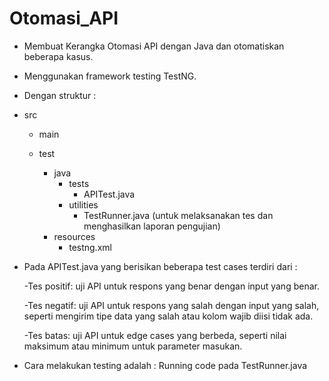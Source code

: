 # Otomasi_API

* Membuat Kerangka Otomasi API dengan Java dan otomatiskan beberapa kasus.

* Menggunakan framework testing TestNG.

* Dengan struktur :

- src
    - main
       
    - test
        - java
            - tests
                - APITest.java
            - utilities
                - TestRunner.java (untuk melaksanakan tes dan menghasilkan laporan pengujian)
        - resources
            - testng.xml



* Pada APITest.java yang berisikan beberapa test cases terdiri dari :

  -Tes positif: uji API untuk respons yang benar dengan input yang benar.

  -Tes negatif: uji API untuk respons yang salah dengan input yang salah, seperti mengirim tipe data yang salah atau kolom
  wajib diisi tidak ada.

  -Tes batas: uji API untuk edge cases yang berbeda, seperti nilai maksimum atau minimum untuk parameter masukan.

* Cara melakukan testing adalah :
  Running code pada TestRunner.java
